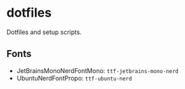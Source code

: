 # dotfiles

Dotfiles and setup scripts.

## Fonts

- JetBrainsMonoNerdFontMono: `ttf-jetbrains-mono-nerd`
- UbuntuNerdFontPropo: `ttf-ubuntu-nerd`
